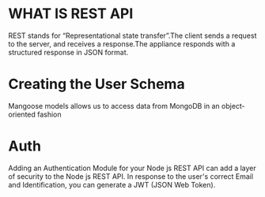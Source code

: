 
# WHAT IS REST API
REST stands for “Representational state transfer”.The client sends a request to the server, and receives a response.The appliance responds with a structured response in JSON format.
# Creating the User Schema
Mangoose models allows us to access data from MongoDB in an object-oriented fashion
# Auth 
Adding an Authentication Module for your Node js REST API can add a layer of security to the Node js REST API. In response to the user's correct Email and Identification, you can generate a JWT (JSON Web Token).
